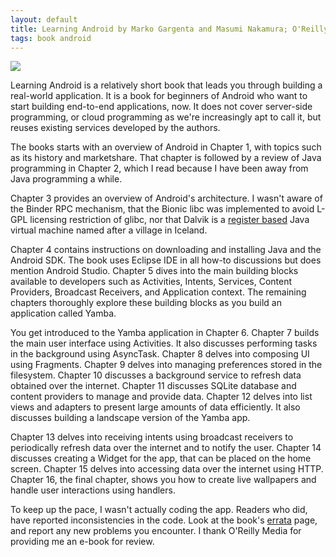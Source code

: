 ```yaml
---
layout: default
title: Learning Android by Marko Gargenta and Masumi Nakamura; O'Reilly Media
tags: book android
---
```


[![](http://akamaicovers.oreilly.com/images/0636920023456/lrg.jpg)](http://shop.oreilly.com/product/0636920023456.do)

Learning Android is a relatively short book that leads you through building a real-world application. It is a book for beginners of Android who want to start building end-to-end applications, now. It does not cover server-side programming, or cloud programming as we're increasingly apt to call it, but reuses existing services developed by the authors.

The books starts with an overview of Android in Chapter 1, with topics such as its history and marketshare. That chapter is followed by a review of Java programming in Chapter 2, which I read because I have been away from Java programming a while.

Chapter 3 provides an overview of Android's architecture. I wasn't aware of the Binder RPC mechanism, that the Bionic libc was implemented to avoid L-GPL licensing restriction of glibc, nor that Dalvik is a [register based](http://markfaction.wordpress.com/2012/07/15/stack-based-vs-register-based-virtual-machine-architecture-and-the-dalvik-vm/) Java virtual machine named after a village in Iceland.

Chapter 4 contains instructions on downloading and installing Java and the Android SDK. The book uses Eclipse IDE in all how-to discussions but does mention Android Studio. Chapter 5 dives into the main building blocks available to developers such as Activities, Intents, Services, Content Providers, Broadcast Receivers, and Application context. The remaining chapters thoroughly explore these building blocks as you build an application called Yamba.

You get introduced to the Yamba application in Chapter 6\. Chapter 7 builds the main user interface using Activities. It also discusses performing tasks in the background using AsyncTask. Chapter 8 delves into composing UI using Fragments. Chapter 9 delves into managing preferences stored in the filesystem. Chapter 10 discusses a background service to refresh data obtained over the internet. Chapter 11 discusses SQLite database and content providers to manage and provide data. Chapter 12 delves into list views and adapters to present large amounts of data efficiently. It also discusses building a landscape version of the Yamba app.

Chapter 13 delves into receiving intents using broadcast receivers to periodically refresh data over the internet and to notify the user. Chapter 14 discusses creating a Widget for the app, that can be placed on the home screen. Chapter 15 delves into accessing data over the internet using HTTP. Chapter 16, the final chapter, shows you how to create live wallpapers and handle user interactions using handlers.

To keep up the pace, I wasn't actually coding the app. Readers who did, have reported inconsistencies in the code. Look at the book's [errata](http://www.oreilly.com/catalog/errata.csp?isbn=0636920023456) page, and report any new problems you encounter. I thank O'Reilly Media for providing me an e-book for review.
